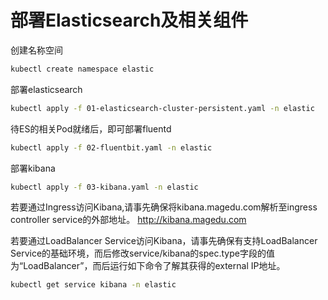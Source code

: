 # 部署Elasticsearch及相关组件

创建名称空间
```bash
kubectl create namespace elastic
```

部署elasticsearch

```bash
kubectl apply -f 01-elasticsearch-cluster-persistent.yaml -n elastic
```

待ES的相关Pod就绪后，即可部署fluentd

```bash
kubectl apply -f 02-fluentbit.yaml -n elastic
```

部署kibana

```bash
kubectl apply -f 03-kibana.yaml -n elastic
```

若要通过Ingress访问Kibana,请事先确保将kibana.magedu.com解析至ingress controller service的外部地址。
http://kibana.magedu.com

若要通过LoadBalancer Service访问Kibana，请事先确保有支持LoadBalancer Service的基础环境，而后修改service/kibana的spec.type字段的值为“LoadBalancer”，而后运行如下命令了解其获得的external IP地址。

```bash
kubectl get service kibana -n elastic
```
